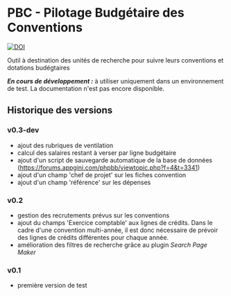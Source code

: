 # PBC - Pilotage Budgétaire des Conventions

[![DOI](https://www.zenodo.org/badge/172482280.svg)](https://www.zenodo.org/badge/latestdoi/172482280)

Outil à destination des unités de recherche pour suivre leurs conventions et dotations budégtaires

**_En cours de développement :_** à utiliser uniquement dans un environnement de test. La documentation n'est pas encore disponible.

## Historique des versions

### v0.3-dev

- ajout des rubriques de ventilation
- calcul des salaires restant à verser par ligne budgétaire
- ajout d'un script de sauvegarde automatique de la base de données (https://forums.appgini.com/phpbb/viewtopic.php?f=4&t=3341)
- ajout d'un champ 'chef de projet' sur les fiches convention
- ajout d'un champ 'référence' sur les dépenses


### v0.2

- gestion des recrutements prévus sur les conventions
- ajout du champs 'Exercice comptable' aux lignes de crédits. Dans le cadre d'une
  convention multi-année, il est donc nécessaire de prévoir des lignes de crédits
  différentes pour chaque année.
- amélioration des filtres de recherche grâce au plugin *Search Page Maker*

### v0.1

- première version de test
